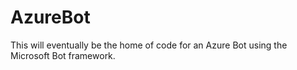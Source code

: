 # AzureBot
This will eventually be the home of code for an Azure Bot using the Microsoft Bot framework.
